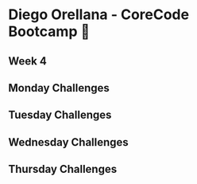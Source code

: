 # Diego Orellana - CoreCode Bootcamp 🚀
## Week 4
## Monday Challenges
## Tuesday Challenges
## Wednesday Challenges
## Thursday Challenges
